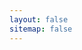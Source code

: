 ```yaml
---
layout: false
sitemap: false
---
```


<link rel="stylesheet" href="https://fastly.jsdelivr.net/gh/windshadow233/BlogStorage@files/css/people.css">
<script src="https://cdnjs.cloudflare.com/ajax/libs/gsap/3.9.1/gsap.min.js"></script>
<canvas id="canvas"></canvas>
<script src="https://fastly.jsdelivr.net/gh/windshadow233/BlogStorage@files/js/people.js"></script>